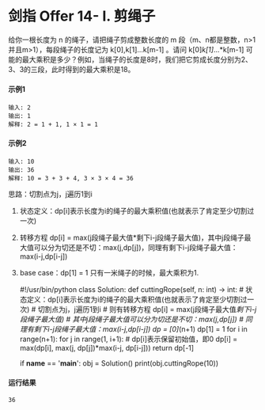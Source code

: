 # 剑指 Offer 14- I. 剪绳子
给你一根长度为 n 的绳子，请把绳子剪成整数长度的 m 段（m、n都是整数，n>1并且m>1），每段绳子的长度记为 k[0],k[1]...k[m-1] 。请问 k[0]*k[1]*...*k[m-1] 可能的最大乘积是多少？例如，当绳子的长度是8时，我们把它剪成长度分别为2、3、3的三段，此时得到的最大乘积是18。

#### 示例1
    输入: 2
    输出: 1
    解释: 2 = 1 + 1, 1 × 1 = 1
   
#### 示例2
    输入: 10
    输出: 36
    解释: 10 = 3 + 3 + 4, 3 × 3 × 4 = 36
    
思路：切割点为j，j遍历1到i

1. 状态定义：dp[i]表示长度为i的绳子的最大乘积值(也就表示了肯定至少切割过一次)

2. 转移方程 dp[i] = max(j段绳子最大值*剩下i-j段绳子最大值)，其中j段绳子最大值可以分为切还是不切：max(j,dp[j])，同理有剩下i-j段绳子最大值：max(i-j,dp[i-j])

3. base case：dp[1] = 1 只有一米绳子的时候，最大乘积为1.

    #!/usr/bin/python
    class Solution:
        def cuttingRope(self, n: int) -> int:
            # 状态定义：dp[i]表示长度为i的绳子的最大乘积值(也就表示了肯定至少切割过一次)
            # 切割点为j，j遍历1到i
            # 则有转移方程 dp[i] = max(j段绳子最大值*剩下i-j段绳子最大值)
            # 其中j段绳子最大值可以分为切还是不切：max(j,dp[j])
            # 同理有剩下i-j段绳子最大值：max(i-j,dp[i-j])
            dp = [0]*(n+1)
            dp[1] = 1
            for i in range(n+1):
                for j in range(1, i+1):
                    # dp[i]表示保留初始值，即0
                    dp[i] = max(dp[i], max(j, dp[j])*max(i-j, dp[i-j]))
            return dp[-1]

    if __name__ == '__main__':
      obj = Solution()
      print(obj.cuttingRope(10))
      
#### 运行结果
    36
